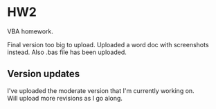 # HW2
VBA homework.  

Final version too big to upload.  Uploaded a word doc with screenshots instead.  Also .bas file has been uploaded. 

## Version updates
I've uploaded the moderate version that I'm currently working on.  
Will upload more revisions as I go along.  
